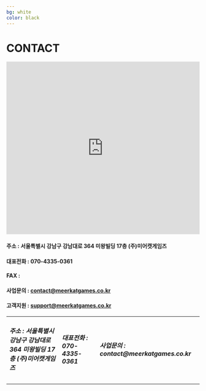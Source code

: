 ```yaml
---
bg: white
color: black
---
```



# CONTACT

<iframe src="https://www.google.com/maps/embed?pb=!1m18!1m12!1m3!1d1582.7612505906102!2d127.02859328696883!3d37.495592997464044!2m3!1f0!2f0!3f0!3m2!1i1024!2i768!4f13.1!3m3!1m2!1s0x0%3A0x0!2zMzfCsDI5JzQ0LjEiTiAxMjfCsDAxJzQ1LjciRQ!5e0!3m2!1sko!2skr!4v1533521760110" width="100%" height="450" frameborder="0" style="border:0" allowfullscreen></iframe>

#### 주소 : 서울특별시 강남구 강남대로 364 미왕빌딩 17층 (주)미어캣게임즈
#### 대표전화 : 070-4335-0361
#### FAX : 
#### 사업문의 : <contact@meerkatgames.co.kr>
#### 고객지원 : <support@meerkatgames.co.kr>

<table>
  <tr>
    <td><h5>주소 : 서울특별시 강남구 강남대로 364 미왕빌딩 17층 (주)미어캣게임즈</h></td>
    <td><h5>대표전화 : 070-4335-0361</h></td>
    <td><h5>사업문의 : contact@meerkatgames.co.kr</h></td>
  </tr>
  </table>
  
  

